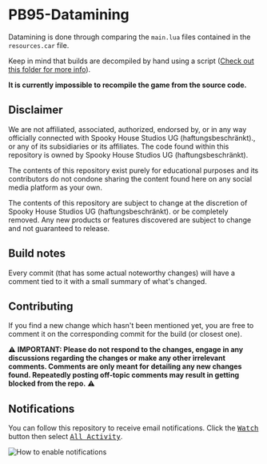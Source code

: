 # PB95-Datamining 
Datamining is done through comparing the `main.lua` files contained in the `resources.car` file.

Keep in mind that builds are decompiled by hand using a script ([Check out this folder for more info](https://github.com/Progressbar-Discord-Server/PB95-Datamining/tree/main/decompiling)).

**It is currently impossible to recompile the game from the source code.**

## Disclaimer

We are not affiliated, associated, authorized, endorsed by, or in any way officially connected with Spooky House Studios UG (haftungsbeschränkt)., or any of its subsidiaries or its affiliates. The code found within this repository is owned by Spooky House Studios UG (haftungsbeschränkt).

The contents of this repository exist purely for educational purposes and its contributors do not condone sharing the content found here on any social media platform as your own.

The contents of this repository are subject to change at the discretion of Spooky House Studios UG (haftungsbeschränkt). or be completely removed. Any new products or features discovered are subject to change and not guaranteed to release.

## Build notes
Every commit (that has some actual noteworthy changes) will have a comment tied to it with a small summary of what's changed.

## Contributing

If you find a new change which hasn't been mentioned yet, you are free to comment it on the corresponding commit for the build (or closest one).

:warning: **IMPORTANT: Please do not respond to the changes, engage in any discussions regarding the changes or make any other irrelevant comments. Comments are only meant for detailing any new changes found. Repeatedly posting off-topic comments may result in getting blocked from the repo.** :warning:

## Notifications
You can follow this repository to receive email notifications. Click the <kbd>[Watch](https://www.youtube.com/watch?v=GEiI0mvEsXg)</kbd> button then select <kbd>[All Activity](https://youtu.be/ZzHR_CoxVRo)</kbd>.

![How to enable notifications](https://user-images.githubusercontent.com/18150845/114609160-c6dbee00-9c9e-11eb-8750-3ae18e041668.png "How to enable notifications")
